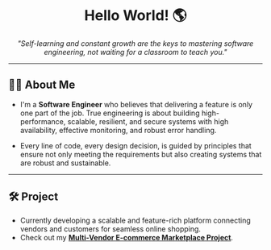 <h1 align="center">Hello World! 🌎</h1>

<p align="center">
  <i>"Self-learning and constant growth are the keys to mastering software engineering, not waiting for a classroom to teach you."</i>
</p>

---

## 👨‍💻 About Me

- I'm a **Software Engineer** who believes that delivering a feature is only one part of the job. True engineering is about building high-performance, scalable, resilient, and secure systems with high availability, effective monitoring, and robust error handling.

- Every line of code, every design decision, is guided by principles that ensure not only meeting the requirements but also creating systems that are robust and sustainable.

---

## 🛠️ Project
- Currently developing a scalable and feature-rich platform connecting vendors and customers for seamless online shopping.
- Check out my **[Multi-Vendor E-commerce Marketplace Project](https://github.com/tientrader/Multi-Vendor-E-commerce-Marketplace)**.

